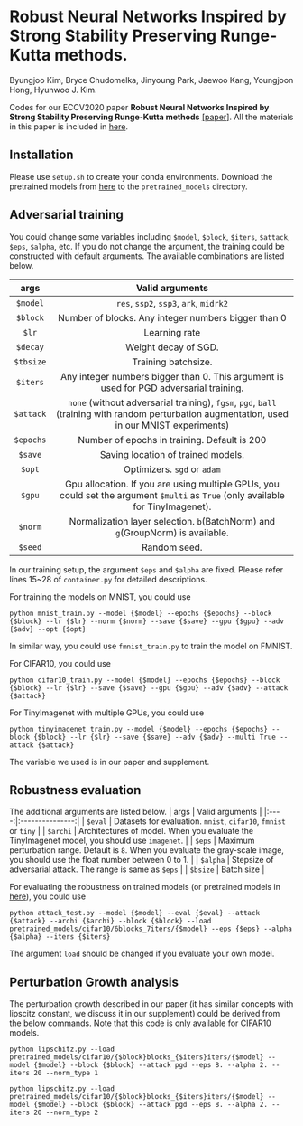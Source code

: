 # Robust Neural Networks Inspired by Strong Stability Preserving Runge-Kutta methods.
Byungjoo Kim, Bryce Chudomelka, Jinyoung Park, Jaewoo Kang, Youngjoon Hong, Hyunwoo J. Kim.

Codes for our ECCV2020 paper **Robust Neural Networks Inspired by Strong Stability Preserving Runge-Kutta
methods** [[paper]](https://www.ecva.net/papers/eccv_2020/papers_ECCV/papers/123540392.pdf). All the materials in this paper is included in
[here](https://drive.google.com/drive/folders/1tEDdRrA7fQtQYH6Hcc97t96lJI-pDFih?usp=sharing).

## Installation
Please use `setup.sh` to create your conda environments.
Download the pretrained models from [here](https://drive.google.com/drive/folders/1tEDdRrA7fQtQYH6Hcc97t96lJI-pDFih?usp=sharing) to the
`pretrained_models` directory.

## Adversarial training
You could change some variables including `$model`, `$block`, `$iters`, `$attack`, `$eps`, `$alpha`, etc.
If you do not change the argument, the training could be constructed with default arguments.
The available combinations are listed below.

| args | Valid arguments |
|:----:|:---------------:|
| `$model` | `res`, `ssp2`, `ssp3`, `ark`, `midrk2` |
| `$block` | Number of blocks. Any integer numbers bigger than 0 |
| `$lr` | Learning rate |
| `$decay` | Weight decay of SGD. |
| `$tbsize` | Training batchsize. |
| `$iters` | Any integer numbers bigger than 0. This argument is used for PGD adversarial training. |
| `$attack` | `none` (without adversarial training), `fgsm`, `pgd`, `ball` (training with random perturbation augmentation, used in our MNIST experiments) |
| `$epochs` | Number of epochs in training. Default is 200 |
| `$save` | Saving location of trained models. |
| `$opt` | Optimizers. `sgd` or `adam` |
| `$gpu` | Gpu allocation. If you are using multiple GPUs, you could set the argument `$multi` as `True` (only available for TinyImagenet). |
| `$norm` | Normalization layer selection. `b`(BatchNorm) and `g`(GroupNorm) is available. |
| `$seed` | Random seed. |
In our training setup, the argument `$eps` and `$alpha` are fixed. Please refer lines 15~28 of `container.py` for detailed descriptions.


For training the models on MNIST, you could use
```
python mnist_train.py --model {$model} --epochs {$epochs} --block {$block} --lr {$lr} --norm {$norm} --save {$save} --gpu {$gpu} --adv {$adv} --opt {$opt}
```
In similar way, you could use `fmnist_train.py` to train the model on FMNIST.

For CIFAR10, you could use
```
python cifar10_train.py --model {$model} --epochs {$epochs} --block {$block} --lr {$lr} --save {$save} --gpu {$gpu} --adv {$adv} --attack {$attack}
```

For TinyImagenet with multiple GPUs, you could use
```
python tinyimagenet_train.py --model {$model} --epochs {$epochs} --block {$block} --lr {$lr} --save {$save} --adv {$adv} --multi True --attack {$attack}
```
The variable we used is in our paper and supplement.


## Robustness evaluation
The additional arguments are listed below.
| args | Valid arguments |
|:----:|:---------------:|
| `$eval` | Datasets for evaluation. `mnist`, `cifar10`, `fmnist` or `tiny` |
| `$archi` | Architectures of model. When you evaluate the TinyImagenet model, you should use `imagenet`. |
| `$eps` | Maximum perturbation range. Default is `8`. When you evaluate the gray-scale image, you should use the float number between 0 to 1. |
| `$alpha` | Stepsize of adversarial attack. The range is same as `$eps` |
| `$bsize` | Batch size |

For evaluating the robustness on trained models (or pretrained models in [here](https://drive.google.com/drive/folders/1tEDdRrA7fQtQYH6Hcc97t96lJI-pDFih?usp=sharing)),
you could use
```
python attack_test.py --model {$model} --eval {$eval} --attack {$attack} --archi {$archi} --block {$block} --load pretrained_models/cifar10/6blocks_7iters/{$model} --eps {$eps} --alpha {$alpha} --iters {$iters}
```
The argument `load` should be changed if you evaluate your own model.

## Perturbation Growth analysis
The perturbation growth described in our paper (it has similar concepts with lipscitz constant, we discuss it in our supplement) could be derived from
the below commands. Note that this code is only available for CIFAR10 models.

```python lipschitz.py --load pretrained_models/cifar10/{$block}blocks_{$iters}iters/{$model} --model {$model} --block {$block} --attack pgd --eps 8. --alpha 2. --iters 20 --norm_type 1```

```python lipschitz.py --load pretrained_models/cifar10/{$block}blocks_{$iters}iters/{$model} --model {$model} --block {$block} --attack pgd --eps 8. --alpha 2. --iters 20 --norm_type 2```
